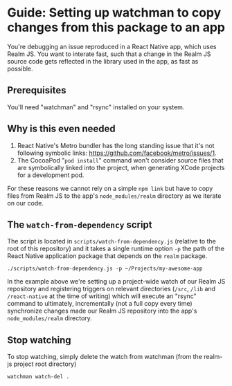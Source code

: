# Guide: Setting up watchman to copy changes from this package to an app

You're debugging an issue reproduced in a React Native app, which uses Realm JS. You want to interate fast, such that a change in the Realm JS source code gets reflected in the library used in the app, as fast as possible.

## Prerequisites

You'll need "watchman" and "rsync" installed on your system.

## Why is this even needed

1. React Native's Metro bundler has the long standing issue that it's not following symbolic links: https://github.com/facebook/metro/issues/1.
2. The CocoaPod "`pod install`" command won't consider source files that are symbolically linked into the project, when generating XCode projects for a development pod.

For these reasons we cannot rely on a simple `npm link` but have to copy files from Realm JS to the app's `node_modules/realm` directory as we iterate on our code.

## The `watch-from-dependency` script

The script is located in `scripts/watch-from-dependency.js` (relative to the root of this repository) and it takes a single runtime option `-p` the path of the React Native application package that depends on the `realm` package.

```
./scripts/watch-from-dependency.js -p ~/Projects/my-awesome-app
```

In the example above we're setting up a project-wide watch of our Realm JS repository and registering triggers on relevant directories (`/src`, `/lib` and `/react-native` at the time of writing) which will execute an "rsync" command to ultimately, incrementally (not a full copy every time) synchronize changes made our Realm JS repository into the app's `node_modules/realm` directory.

## Stop watching

To stop watching, simply delete the watch from watchman (from the realm-js project root directory)

```
watchman watch-del .
```
